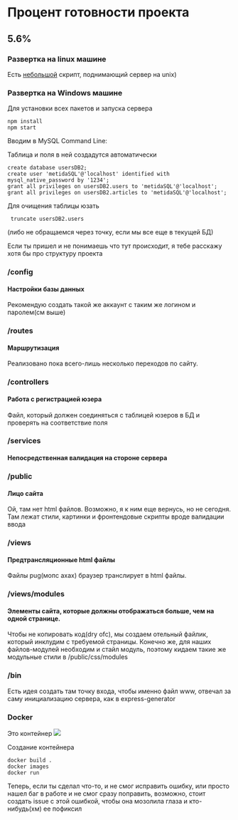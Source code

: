 <h1> Процент готовности проекта </h1>

<h2> 5.6% </h2>

<h3>Развертка на linux машине </h3>
<p> Есть <a href="https://github.com/Sapfir0/deploymentMetida">небольшой</a> скрипт, поднимающий сервер на unix)

<h3>Развертка на Windows машине </h3>
<p>Для установки всех пакетов и запуска сервера
<pre><code>npm install
npm start</pre></code>

<p>Вводим в MySQL Command Line:
<p> Таблица и поля в ней создадутся автоматически
<pre><code>create database usersDB2; 
create user 'metidaSQL'@'localhost' identified with mysql_native_password by '1234';
grant all privileges on usersDB2.users to 'metidaSQL'@'localhost';
grant all privileges on usersDB2.articles to 'metidaSQL'@'localhost';</code></pre>

<p>Для очищения таблицы юзать 
<pre><code> truncate usersDB2.users</code></pre> (либо не обращаемся через точку, если мы все еще в текущей БД)


<p>Если ты пришел и не понимаешь что тут происходит, я тебе расскажу хотя бы про структуру проекта

<h3> /config </h3>
<h4>Настройки базы данных </h4>
<p>Рекомендую создать такой же аккаунт с таким же логином и паролем(см выше)

<h3>/routes</h3>
<h4>Маршрутизация </h4>
<p>Реализовано пока всего-лишь несколько переходов по сайту. 

<h3>/controllers</h3>
<h4>Работа с регистрацией юзера </h4>
<p> Файл, который должен соединяться с таблицей юзеров в БД и проверять на соответствие поля

<h3>/services</h3>
<h4>Непосредственная валидация на стороне сервера</h4>

<h3>/public</h3>
<h4>Лицо сайта </h4>
<p>Ой, там нет html файлов. Возможно, я к ним еще вернусь, но не сегодня. Там лежат стили, картинки и фронтендовые скрипты вроде валидации ввода

<h3>/views</h3>
<h4>Предтрансляционные html файлы </h4>
<p>Файлы pug(мопс ахах) браузер транслирует в html файлы. 

<h3>/views/modules </h3>
<h4>Элементы сайта, которые должны отображаться больше, чем на одной странице.</h4>
<p>Чтобы не копировать код(dry ofc), мы создаем отельный файлик, который инклудим с требуемой страницы. Конечно же, для наших файлов-модулей необходим и стайл модуль, поэтому кидаем такие же модульные стили в /public/css/modules

<h3>/bin</h3>
<p>Есть идея создать там точку входа, чтобы именно файл www, отвечал за саму инициализацию сервера, как в express-generator

<h3>Docker</h3>
<p>Это контейнер 
<img src="https://im0-tub-ru.yandex.net/i?id=9c8143a2c07d5d1b78dbad9b2567a6ae-l&n=13">
<p> Создание контейнера
<pre><code>docker build .
docker images
docker run <IMAGE_ID> </code></pre>

<p>Теперь, если ты сделал что-то, и не смог исправить ошибку, или просто нашел баг в работе и не смог сразу поправить, возможно, стоит создать issue с этой ошибкой, чтобы она мозолила глаза и кто-нибудь(хм) ее пофиксил

